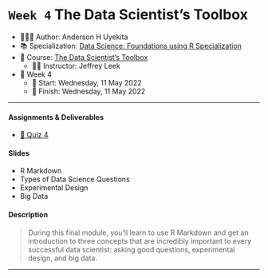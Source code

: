 `Week 4` The Data Scientist’s Toolbox
================

-   👨🏻‍💻 Author: Anderson H Uyekita
-   📚 Specialization: <a
    href="https://www.coursera.org/specializations/data-science-foundations-r"
    target="_blank" rel="noopener">Data Science: Foundations using R
    Specialization</a>
-   📖 Course:
    <a href="https://www.coursera.org/learn/data-scientists-tools"
    target="_blank" rel="noopener">The Data Scientist’s Toolbox</a>
    -   🧑‍🏫 Instructor: Jeffrey Leek
-   📆 Week 4
    -   🚦 Start: Wednesday, 11 May 2022
    -   🏁 Finish: Wednesday, 11 May 2022

------------------------------------------------------------------------

#### Assignments & Deliverables

-   [📝 Quiz 4](./quiz-4_the-data-scientist-s-toolbox.md)

#### Slides

-   R Markdown
-   Types of Data Science Questions
-   Experimental Design
-   Big Data

#### Description

> During this final module, you’ll learn to use R Markdown and get an
> introduction to three concepts that are incredibly important to every
> successful data scientist: asking good questions, experimental design,
> and big data.

------------------------------------------------------------------------
